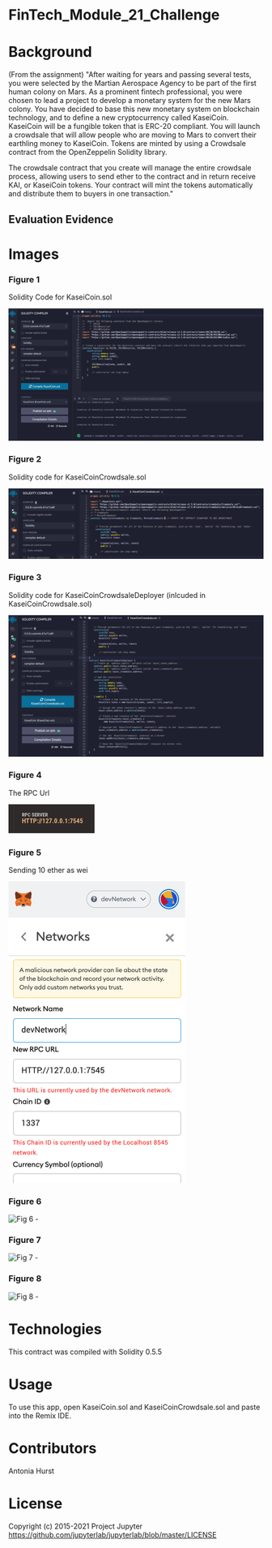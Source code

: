 # FinTech_Module_21_Challenge

# Background

(From the assignment) "After waiting for years and passing several tests, you were selected by the Martian Aerospace Agency to be part of the first human colony on Mars. As a prominent fintech professional, you were chosen to lead a project to develop a monetary system for the new Mars colony. You have decided to base this new monetary system on blockchain technology, and to define a new cryptocurrency called KaseiCoin. KaseiCoin will be a fungible token that is ERC-20 compliant. You will launch a crowdsale that will allow people who are moving to Mars to convert their earthling money to KaseiCoin. Tokens are minted by using a Crowdsale contract from the OpenZeppelin Solidity library.

The crowdsale contract that you create will manage the entire crowdsale process, allowing users to send ether to the contract and in return receive KAI, or KaseiCoin tokens. Your contract will mint the tokens automatically and distribute them to buyers in one transaction."

## Evaluation Evidence

# Images
### Figure 1

Solidity Code for KaseiCoin.sol

![Fig 1 - ](https://github.com/toniahurst/FinTech_Module_21_Challenge/blob/main/IMAGES/Fig.1-KaseiCoin.sol_COMPILED.png)

### Figure 2

Solidity code for KaseiCoinCrowdsale.sol

![Fig 2 - ](https://github.com/toniahurst/FinTech_Module_21_Challenge/blob/main/IMAGES/Fig.2-KaseiCoinCrowdsale.sol_COMPILED.png)

### Figure 3

Solidity code for KaseiCoinCrowdsaleDeployer (inlcuded in KaseiCoinCrowdsale.sol)

![Fig 3 - ](https://github.com/toniahurst/FinTech_Module_21_Challenge/blob/main/IMAGES/Fig.3-KaseiCoinCrowdsaleDeployer.png)

### Figure 4

The RPC Url

![Fig 4 - ](https://github.com/toniahurst/FinTech_Module_21_Challenge/blob/main/IMAGES/Fig.4-Copy_RPC_Server_URL.png)

### Figure 5

Sending 10 ether as wei

![Fig 5 - ](https://github.com/toniahurst/FinTech_Module_21_Challenge/blob/main/IMAGES/Fig.5-Create_devNetwork.png)

### Figure 6



![Fig 6 - ]()

### Figure 7


![Fig 7 - ]()

### Figure 8


![Fig 8 - ]()


# Technologies

This contract was compiled with Solidity 0.5.5

# Usage
To use this app, open KaseiCoin.sol and KaseiCoinCrowdsale.sol and paste into the Remix IDE.

# Contributors

Antonia Hurst

# License
Copyright (c) 2015-2021 Project Jupyter https://github.com/jupyterlab/jupyterlab/blob/master/LICENSE





